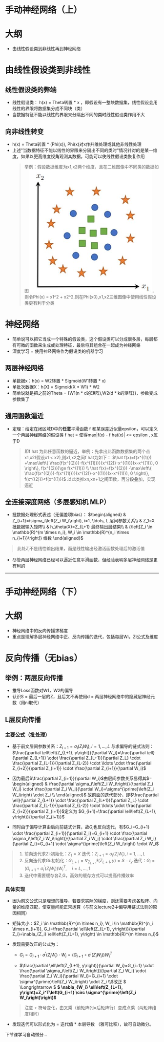 # 手动神经网络（上）

# 大纲
- 由线性假设类到非线性再到神经网络

# 由线性假设类到非线性
## 线性假设类的弊端
- 线性假设类： h(x) = Theta转置 * x ，即假设有一整块数据集，线性假设会用线性的界限将数据集分成不同块（类）
- 当数据特征不能以线性的界限来分隔出不同的类时线性假设类作用不大

## 向非线性转变
- h(x) = Theta转置 * (Phi(x)), Phi(x)对x作升维处理或其他非线性处理
- 上述"当数据特征不能以线性的界限来分隔出不同的类时"情况针对的是某一维度，如果以更高维度视角观测其数据，可能可以使线性假设类恢复作用
  > 举例：假设数据维度为x1,x2两个维度，且在二维图像中不同类的数据如图![alt text](../images/image-1.png)，
  则令Phi(x) = x1^2 + x2^2,则在Phi(x0),x1,x2三维图像中使用线性假设类更有利于分类

# 神经网络
- 简单说可以把它当成一个特殊的假设类，这个假设类可以分成很多层，每层都有可微的函数来生成或处理特征，最后将其组合在一起成为神经网络
- 深度学习 = 使用神经网络作为假设类的机器学习
  
## 两层神经网络
- 单数据x：h(x) = W2转置 * Sigmoid(W1转置 * x)
- 单批次数据X：h(X) = Sigmoid(X * W1) * W2
- 简单说就是把之前的Theta = {W1(n * d的矩阵),W2(d * k的矩阵)}，参数变成参数集了

## 通用函数逼近
- 定理：给定在闭区域D中的**任意**平滑函数 f 和某误差近似量epsilon，可以定义一个两层神经网络的假设类 f hat = 使得max|f(x) - f hat(x)| <= epsilon , x属于D
  > 即f hat 为此任意函数的逼近，举例：先拿出此函数数据集的两个点x1,x2(假设x1 < x2),则x1,x2之间f hat为如下：
  $\hat f(x)=f(x^{(1)}) +\max\left\{ \frac{f(x^{(2)})-f(x^{(1)})}{x^{(2)}-x^{(1)}}(x-x^{(1)}), 0 \right\}, f(x^{(2)})\ge f(x^{(1)}) \\
\hat f(x)=f(x^{(2)}) -\max\left\{ \frac{f(x^{(2)})-f(x^{(1)})}{x^{(2)}-x^{(1)}}(x-x^{(1)}), 0 \right\}, f(x^{(2)})<f(x^{(1)})$
以此类推xn,xn+1之间函数，再分段叠加，实现逼近

## 全连接深度网络（多层感知机 MLP）
- 批数据处理形式表述（无偏差项bias）：
  $\begin{aligned}
    & Z_{i+1}=\sigma_i\left(Z_i W_i\right), i=1, \ldots, L 层间参数关系\\
    & Z_1=X 批数据输入矩阵\\
    & h_\theta(X)=Z_{L+1} 最终输出层结果\\
    & {\left[Z_i \in \mathbb{R}^{m \times n_i}, W_i \in \mathbb{R}^{n_i \times n_{i+1}}\right]} 维数
    \end{aligned}$

> 此处$Z_{i}$不是线性输出结果，而是线性输出经激活函数处理后的激活值
- 尽管两层神经网络已经可以逼近任意平滑函数，但经验表明多层神经网络是更有利的


---

# 手动神经网络（下）

# 大纲
- 神经网络中的反向传播求梯度
- 重点是理解多层神经网络中正、反向传播的迭代，包括每层Wi，Zi公式及维度

# 反向传播（无bias）
## 举例：两层反向传播
- 推导Loss函数对W1，W2的偏导
- 认识S = 最后一层的Z，且后文不再使用d = 两层神经网络中的隐藏层神经元数（用ni取代）

## L层反向传播
### 主要公式（批处理）
- 基于前文层间参数关系：$Z_{i+1}=\sigma_i\left(Z_i W_i\right), i=1, \ldots, L$
  与求偏导的链式法则：$\frac{\partial \ell\left(Z_{L+1}, y\right)}{\partial W_i}=\frac{\partial \ell}{\partial Z_{L+1}} \cdot \frac{\partial Z_{L+1}}{\partial Z_L} \cdot \frac{\partial Z_{L-1}}{\partial Z_{L-2}} \cdot \ldots \cdot \frac{\partial Z_{i+2}}{\partial Z_{i+1}} \cdot \frac{\partial Z_{i+1}}{\partial W_i}$

- 因为最后$\frac{\partial Z_{i+1}}{\partial W_i}$由层间参数关系易得其$= \begin{aligned}
& \frac{\partial \sigma_i\left(Z_i W_i\right)}{\partial Z_i W_i} \cdot \frac{\partial Z_i W_i}{\partial W_i}=\sigma^{\prime}\left(Z_i W_i\right) \cdot Z_i \\
\end{aligned}$
  故前面的迭代部分，即$\frac{\partial \ell}{\partial Z_{L+1}} \cdot \frac{\partial Z_{L+1}}{\partial Z_L} \cdot \frac{\partial Z_{L-1}}{\partial Z_{L-2}} \cdot \ldots \cdot \frac{\partial Z_{i+2}}{\partial Z_{i+1}}$定义为 $G_{i+1}=\frac{\partial \ell\left(Z_{L+1}, y\right)}{\partial Z_{i+1}}$
  
- 同时由于偏导计算由后向前链式计算，故$G_{i}$也反向迭代，有$G_i=G_{i+1} \cdot \frac{\partial Z_{i+1}}{\partial Z_i}=G_{i+1} \cdot \frac{\partial \sigma_i\left(Z_i W_i\right)}{\partial Z_i W_i} \cdot \frac{\partial Z_i W_i}{\partial Z_i}=G_{i+1} \cdot \sigma^{\prime}\left(Z_i W_i\right) \cdot W_i$
> 1. 前向迭代求Zi:初始化：$Z_1=X$
> 迭代：$Z_{i+1}=\sigma_i(Z_i W_i),i=1,\ldots, L$
> 2. 反向迭代求Gi:初始化：$G_{L+1}=\nabla_{Z_{L+1}} \ell\left(Z_{L+1}, y\right)=S-I_y$
> 迭代：$G_i=\left(G_{i+1} \circ \sigma_i^{\prime}\left(Z_i W_i\right)\right) W_i^T, \quad i=L, \ldots, 1$
> 3. 迭代中需要缓存各Z,G，高效的缓存方式可以提高传播效率

### 具体实现
- 因为前文公式只是理想的推导，若要求实际的梯度，则还需要考虑各矩阵、向量的维度匹配，使变量间能正常运算（与前文lecture2中偏导用链式法则的原因相同）
- 矩阵大小：$Z_i \in \mathbb{R}^{m \times n_i}, W_i \in \mathbb{R}^{n_i \times n_{i+1}}, G_i=\frac{\partial \ell\left(Z_{L+1}, y\right)}{\partial Z_i}=\nabla_{Z_i} \ell\left(Z_{L+1}, y\right) \in \mathbb{R}^{m \times n_i}$
- 发现需要改正的公式为：
  - $G_i=G_{i+1} \cdot \sigma^{\prime}\left(Z_i W_i\right) \cdot W_i=\left(G_{i+1} \circ \sigma^{\prime}\left(Z_i W_i\right)\right) W_i^T$

  - $\frac{\partial \ell\left(Z_{L+1}, y\right)}{\partial W_i}=G_{i+1} \cdot \frac{\partial \sigma_i\left(Z_i W_i\right)}{\partial Z_i W_i} \cdot \frac{\partial Z_i W_i}{\partial W_i}=G_{i+1} \cdot \sigma^{\prime}\left(Z_i W_i\right) \cdot Z_i \\$改正 $ \Longrightarrow $ **$ \nabla_{W_i} \ell\left(Z_{L+1}, y\right)=Z_i^T\left(G_{i+1} \circ \sigma^{\prime}\left(Z_i W_i\right)\right)$**
  > 注意 $\circ$ 符号变化，由叉乘（前矩阵列=后矩阵行）变成点乘（两矩阵维度相同）

- 发现迭代可以形式化为 = 迭代值 * 本层导数 （雅可比积），故可自动微分。


下节课学习自动微分...

